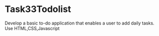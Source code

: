 # Task33Todolist
Develop a basic to-do application that enables a user to add daily tasks.
Use HTML,CSS,Javascript
